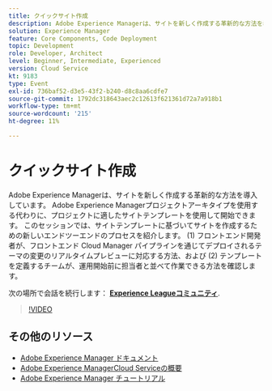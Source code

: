 ```yaml
---
title: クイックサイト作成
description: Adobe Experience Managerは、サイトを新しく作成する革新的な方法を導入しています。 Adobe Experience Managerプロジェクトアーキタイプを使用する代わりに、プロジェクトに適したサイトテンプレートを使用して開始できます。 このセッションでは、サイトテンプレートに基づいてサイトを作成するための新しいエンドツーエンドのプロセスを紹介します。 (1) フロントエンド開発者が、フロントエンド Cloud Manager パイプラインを通じてデプロイされるテーマの変更のリアルタイムプレビューに対応する方法、および (2) テンプレートを定義するチームが、運用開始前に担当者と並べて作業できる方法を確認します。
solution: Experience Manager
feature: Core Components, Code Deployment
topic: Development
role: Developer, Architect
level: Beginner, Intermediate, Experienced
version: Cloud Service
kt: 9183
type: Event
exl-id: 736baf52-d3e5-43f2-b240-d8c8aa6cdfe7
source-git-commit: 1792dc318643aec2c12613f621361d72a7a918b1
workflow-type: tm+mt
source-wordcount: '215'
ht-degree: 11%

---
```


# クイックサイト作成

Adobe Experience Managerは、サイトを新しく作成する革新的な方法を導入しています。 Adobe Experience Managerプロジェクトアーキタイプを使用する代わりに、プロジェクトに適したサイトテンプレートを使用して開始できます。 このセッションでは、サイトテンプレートに基づいてサイトを作成するための新しいエンドツーエンドのプロセスを紹介します。 (1) フロントエンド開発者が、フロントエンド Cloud Manager パイプラインを通じてデプロイされるテーマの変更のリアルタイムプレビューに対応する方法、および (2) テンプレートを定義するチームが、運用開始前に担当者と並べて作業できる方法を確認します。

次の場所で会話を続行します： **[Experience Leagueコミュニティ](https://adobe.ly/2Y4sJMf)**.

>[!VIDEO](https://video.tv.adobe.com/v/337721/?quality=12&learn=on&hidetitle=true)

## その他のリソース

- [Adobe Experience Manager ドキュメント](https://experienceleague.adobe.com/docs/experience-manager-cloud-service.html?lang=ja)
- [Adobe Experience ManagerCloud Serviceの概要](https://experienceleague.adobe.com/docs/experience-manager-cloud-service/overview/home.html?lang=ja)
- [Adobe Experience Manager チュートリアル](https://experienceleague.adobe.com/docs/experience-manager-tutorials.html?lang=ja)
